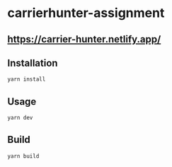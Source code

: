# carrierhunter-assignment

## https://carrier-hunter.netlify.app/

## Installation

```bash
yarn install
```

## Usage

```bash
yarn dev
```

## Build

```bash
yarn build
```
